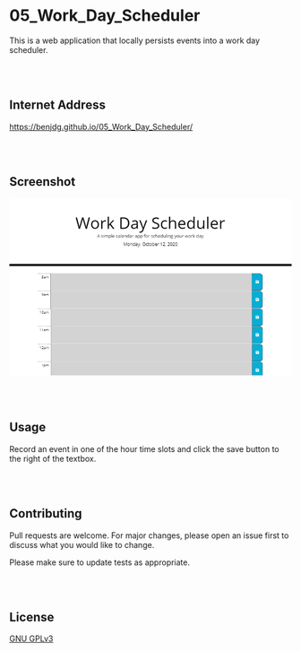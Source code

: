 # 05_Work_Day_Scheduler

This is a web application that locally persists events into a work day scheduler.


<br/>
<br/>

## Internet Address

https://benjdg.github.io/05_Work_Day_Scheduler/




<br/>
<br/>

## Screenshot

![work day scheduler](./Assets/screenshot.PNG)



<br/>
<br/>

## Usage

Record an event in one of the hour time slots and click the save button to the right of the textbox.


<br/>
<br/>

## Contributing

Pull requests are welcome. For major changes, please open an issue first to discuss what you would like to change.

Please make sure to update tests as appropriate.

<br/>
<br/>

## License
[GNU GPLv3](https://choosealicense.com/licenses/gpl-3.0/)
